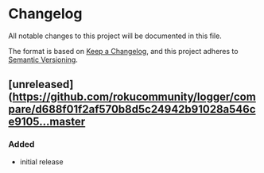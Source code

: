 # Changelog
All notable changes to this project will be documented in this file.

The format is based on [Keep a Changelog](https://keepachangelog.com/en/1.0.0/),
and this project adheres to [Semantic Versioning](https://semver.org/spec/v2.0.0.html).


## [unreleased](https://github.com/rokucommunity/logger/compare/d688f01f2af570b8d5c24942b91028a546ce9105...master
### Added
 - initial release